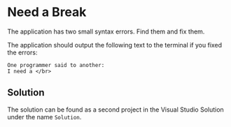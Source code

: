 # Need a Break

The application has two small syntax errors. Find them and fix them.

The application should output the following text to the terminal if you fixed the errors:

```text
One programmer said to another:
I need a </br>
```

## Solution

The solution can be found as a second project in the Visual Studio Solution under the name `Solution`.
